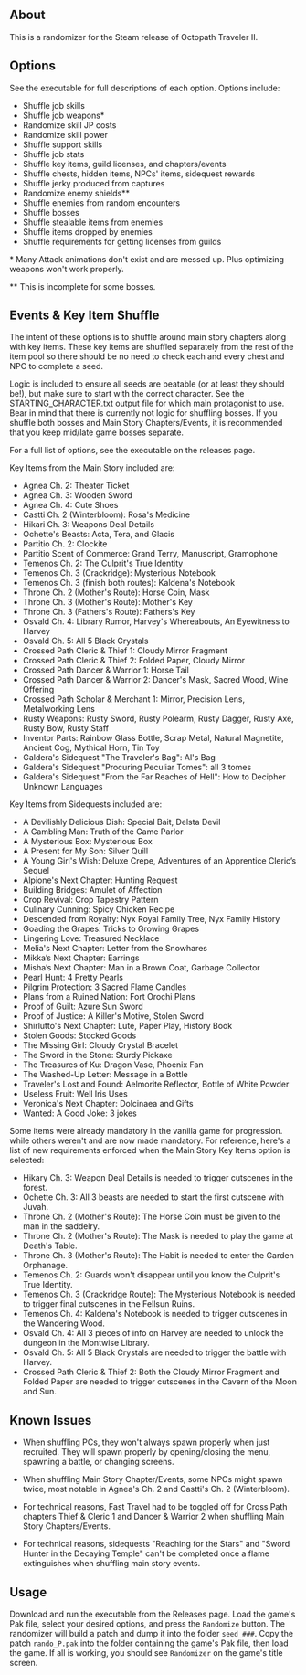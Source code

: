 ## About

This is a randomizer for the Steam release of Octopath Traveler II.

## Options

See the executable for full descriptions of each option. Options include:

* Shuffle job skills
* Shuffle job weapons\*
* Randomize skill JP costs
* Randomize skill power
* Shuffle support skills
* Shuffle job stats
* Shuffle key items, guild licenses, and chapters/events
* Shuffle chests, hidden items, NPCs' items, sidequest rewards
* Shuffle jerky produced from captures
* Randomize enemy shields\*\*
* Shuffle enemies from random encounters
* Shuffle bosses
* Shuffle stealable items from enemies
* Shuffle items dropped by enemies
* Shuffle requirements for getting licenses from guilds

\* Many Attack animations don't exist and are messed up. Plus optimizing weapons won't work properly.

\*\* This is incomplete for some bosses.

## Events & Key Item Shuffle

The intent of these options is to shuffle around main story chapters
along with key items. These key items are shuffled separately from
the rest of the item pool so there should be no need to check each and
every chest and NPC to complete a seed.

Logic is included to ensure all seeds are beatable (or at least they
should be!), but make sure to start with the correct character. See
the STARTING_CHARACTER.txt output file for which main protagonist to
use. Bear in mind that there is currently not logic for shuffling
bosses. If you shuffle both bosses and Main Story Chapters/Events, it
is recommended that you keep mid/late game bosses separate.

For a full list of options, see the executable on the releases page.

Key Items from the Main Story included are:

* Agnea Ch. 2: Theater Ticket
* Agnea Ch. 3: Wooden Sword
* Agnea Ch. 4: Cute Shoes
* Castti Ch. 2 (Winterbloom): Rosa's Medicine
* Hikari Ch. 3: Weapons Deal Details
* Ochette's Beasts: Acta, Tera, and Glacis
* Partitio Ch. 2: Clockite
* Partitio Scent of Commerce: Grand Terry, Manuscript, Gramophone
* Temenos Ch. 2: The Culprit's True Identity
* Temenos Ch. 3 (Crackridge): Mysterious Notebook
* Temenos Ch. 3 (finish both routes): Kaldena's Notebook
* Throne Ch. 2 (Mother's Route): Horse Coin, Mask
* Throne Ch. 3 (Mother's Route): Mother's Key
* Throne Ch. 3 (Fathers's Route): Fathers's Key
* Osvald Ch. 4: Library Rumor, Harvey's Whereabouts, An Eyewitness to Harvey
* Osvald Ch. 5: All 5 Black Crystals
* Crossed Path Cleric & Thief 1: Cloudy Mirror Fragment
* Crossed Path Cleric & Thief 2: Folded Paper, Cloudy Mirror
* Crossed Path Dancer & Warrior 1: Horse Tail
* Crossed Path Dancer & Warrior 2: Dancer's Mask, Sacred Wood, Wine Offering
* Crossed Path Scholar & Merchant 1: Mirror, Precision Lens, Metalworking Lens
* Rusty Weapons: Rusty Sword, Rusty Polearm, Rusty Dagger, Rusty Axe, Rusty Bow, Rusty Staff
* Inventor Parts: Rainbow Glass Bottle, Scrap Metal, Natural Magnetite, Ancient Cog, Mythical Horn, Tin Toy
* Galdera's Sidequest "The Traveler's Bag": Al's Bag
* Galdera's Sidequest "Procuring Peculiar Tomes": all 3 tomes
* Galdera's Sidequest "From the Far Reaches of Hell": How to Decipher Unknown Languages

Key Items from Sidequests included are:
* A Devilishly Delicious Dish: Special Bait, Delsta Devil
* A Gambling Man: Truth of the Game Parlor
* A Mysterious Box: Mysterious Box
* A Present for My Son: Silver Quill
* A Young Girl's Wish: Deluxe Crepe, Adventures of an Apprentice Cleric’s Sequel
* Alpione's Next Chapter: Hunting Request
* Building Bridges: Amulet of Affection
* Crop Revival: Crop Tapestry Pattern
* Culinary Cunning: Spicy Chicken Recipe
* Descended from Royalty: Nyx Royal Family Tree, Nyx Family History
* Goading the Grapes: Tricks to Growing Grapes
* Lingering Love: Treasured Necklace
* Melia's Next Chapter: Letter from the Snowhares
* Mikka’s Next Chapter: Earrings
* Misha’s Next Chapter: Man in a Brown Coat, Garbage Collector
* Pearl Hunt: 4 Pretty Pearls
* Pilgrim Protection: 3 Sacred Flame Candles
* Plans from a Ruined Nation: Fort Orochi Plans
* Proof of Guilt: Azure Sun Sword
* Proof of Justice: A Killer's Motive, Stolen Sword
* Shirlutto's Next Chapter: Lute, Paper Play, History Book
* Stolen Goods: Stocked Goods
* The Missing Girl: Cloudy Crystal Bracelet
* The Sword in the Stone: Sturdy Pickaxe
* The Treasures of Ku: Dragon Vase, Phoenix Fan
* The Washed-Up Letter: Message in a Bottle
* Traveler's Lost and Found: Aelmorite Reflector, Bottle of White Powder
* Useless Fruit: Well Iris Uses
* Veronica's Next Chapter: Dolcinaea and Gifts
* Wanted: A Good Joke: 3 jokes

Some items were already mandatory in the vanilla game for progression.
while others weren't and are now made mandatory. For reference, here's
a list of new requirements enforced when the Main Story Key Items option is selected:

* Hikary Ch. 3: Weapon Deal Details is needed to trigger cutscenes in the forest.
* Ochette Ch. 3: All 3 beasts are needed to start the first cutscene with Juvah.
* Throne Ch. 2 (Mother's Route): The Horse Coin must be given to the man in the saddelry.
* Throne Ch. 2 (Mother's Route): The Mask is needed to play the game at Death's Table.
* Throne Ch. 3 (Mother's Route): The Habit is needed to enter the Garden Orphanage.
* Temenos Ch. 2: Guards won't disappear until you know the Culprit's True Identity.
* Temenos Ch. 3 (Crackridge Route): The Mysterious Notebook is needed to trigger final cutscenes in the Fellsun Ruins.
* Temenos Ch. 4: Kaldena's Notebook is needed to trigger cutscenes in the Wandering Wood.
* Osvald Ch. 4: All 3 pieces of info on Harvey are needed to unlock the dungeon in the Montwise Library.
* Osvald Ch. 5: All 5 Black Crystals are needed to trigger the battle with Harvey.
* Crossed Path Cleric & Thief 2: Both the Cloudy Mirror Fragment and Folded Paper are needed to trigger cutscenes in the Cavern of the Moon and Sun.

## Known Issues

* When shuffling PCs, they won't always spawn properly when just
  recruited. They will spawn properly by opening/closing the menu,
  spawning a battle, or changing screens.

* When shuffling Main Story Chapter/Events, some NPCs might spawn
  twice, most notable in Agnea's Ch. 2 and Castti's Ch. 2 (Winterbloom).

* For technical reasons, Fast Travel had to be toggled off for Cross
  Path chapters Thief & Cleric 1 and Dancer & Warrior 2 when shuffling
  Main Story Chapters/Events.

* For technical reasons, sidequests "Reaching for the Stars" and
  "Sword Hunter in the Decaying Temple" can't be completed once a
  flame extinguishes when shuffling main story events.

## Usage

Download and run the executable from the Releases page. Load the
game's Pak file, select your desired options, and press the
`Randomize` button. The randomizer will build a patch and dump it into
the folder `seed_###`. Copy the patch `rando_P.pak` into the folder
containing the game's Pak file, then load the game. If all is working,
you should see `Randomizer` on the game's title screen.
